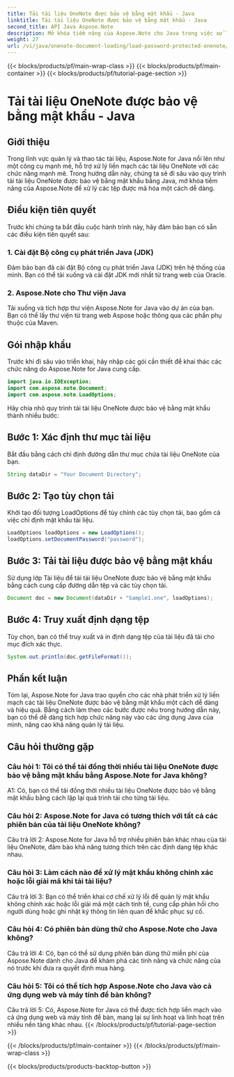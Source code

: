 ```yaml
---
title: Tải tài liệu OneNote được bảo vệ bằng mật khẩu - Java
linktitle: Tải tài liệu OneNote được bảo vệ bằng mật khẩu - Java
second_title: API Java Aspose.Note
description: Mở khóa tiềm năng của Aspose.Note cho Java trong việc xử lý các tài liệu OneNote được bảo vệ bằng mật khẩu một cách dễ dàng. Nâng cao khả năng quản lý tài liệu Java của bạn với Aspose.Note.
weight: 27
url: /vi/java/onenote-document-loading/load-password-protected-onenote/
---
```


{{< blocks/products/pf/main-wrap-class >}}
{{< blocks/products/pf/main-container >}}
{{< blocks/products/pf/tutorial-page-section >}}

# Tải tài liệu OneNote được bảo vệ bằng mật khẩu - Java

## Giới thiệu

Trong lĩnh vực quản lý và thao tác tài liệu, Aspose.Note for Java nổi lên như một công cụ mạnh mẽ, hỗ trợ xử lý liền mạch các tài liệu OneNote với các chức năng mạnh mẽ. Trong hướng dẫn này, chúng ta sẽ đi sâu vào quy trình tải tài liệu OneNote được bảo vệ bằng mật khẩu bằng Java, mở khóa tiềm năng của Aspose.Note để xử lý các tệp được mã hóa một cách dễ dàng.

## Điều kiện tiên quyết

Trước khi chúng ta bắt đầu cuộc hành trình này, hãy đảm bảo bạn có sẵn các điều kiện tiên quyết sau:

### 1. Cài đặt Bộ công cụ phát triển Java (JDK)

Đảm bảo bạn đã cài đặt Bộ công cụ phát triển Java (JDK) trên hệ thống của mình. Bạn có thể tải xuống và cài đặt JDK mới nhất từ trang web của Oracle.

### 2. Aspose.Note cho Thư viện Java

Tải xuống và tích hợp thư viện Aspose.Note for Java vào dự án của bạn. Bạn có thể lấy thư viện từ trang web Aspose hoặc thông qua các phần phụ thuộc của Maven.

## Gói nhập khẩu

Trước khi đi sâu vào triển khai, hãy nhập các gói cần thiết để khai thác các chức năng do Aspose.Note for Java cung cấp.

```java
import java.io.IOException;
import com.aspose.note.Document;
import com.aspose.note.LoadOptions;
```

Hãy chia nhỏ quy trình tải tài liệu OneNote được bảo vệ bằng mật khẩu thành nhiều bước:

## Bước 1: Xác định thư mục tài liệu

Bắt đầu bằng cách chỉ định đường dẫn thư mục chứa tài liệu OneNote của bạn.

```java
String dataDir = "Your Document Directory";
```

## Bước 2: Tạo tùy chọn tải

Khởi tạo đối tượng LoadOptions để tùy chỉnh các tùy chọn tải, bao gồm cả việc chỉ định mật khẩu tài liệu.

```java
LoadOptions loadOptions = new LoadOptions();
loadOptions.setDocumentPassword("password");
```

## Bước 3: Tải tài liệu được bảo vệ bằng mật khẩu

Sử dụng lớp Tài liệu để tải tài liệu OneNote được bảo vệ bằng mật khẩu bằng cách cung cấp đường dẫn tệp và các tùy chọn tải.

```java
Document doc = new Document(dataDir + "Sample1.one", loadOptions);
```

## Bước 4: Truy xuất định dạng tệp

Tùy chọn, bạn có thể truy xuất và in định dạng tệp của tài liệu đã tải cho mục đích xác thực.

```java
System.out.println(doc.getFileFormat());
```

## Phần kết luận

Tóm lại, Aspose.Note for Java trao quyền cho các nhà phát triển xử lý liền mạch các tài liệu OneNote được bảo vệ bằng mật khẩu một cách dễ dàng và hiệu quả. Bằng cách làm theo các bước được nêu trong hướng dẫn này, bạn có thể dễ dàng tích hợp chức năng này vào các ứng dụng Java của mình, nâng cao khả năng quản lý tài liệu.

## Câu hỏi thường gặp

### Câu hỏi 1: Tôi có thể tải đồng thời nhiều tài liệu OneNote được bảo vệ bằng mật khẩu bằng Aspose.Note for Java không?

A1: Có, bạn có thể tải đồng thời nhiều tài liệu OneNote được bảo vệ bằng mật khẩu bằng cách lặp lại quá trình tải cho từng tài liệu.

### Câu hỏi 2: Aspose.Note for Java có tương thích với tất cả các phiên bản của tài liệu OneNote không?

Câu trả lời 2: Aspose.Note for Java hỗ trợ nhiều phiên bản khác nhau của tài liệu OneNote, đảm bảo khả năng tương thích trên các định dạng tệp khác nhau.

### Câu hỏi 3: Làm cách nào để xử lý mật khẩu không chính xác hoặc lỗi giải mã khi tải tài liệu?

Câu trả lời 3: Bạn có thể triển khai cơ chế xử lý lỗi để quản lý mật khẩu không chính xác hoặc lỗi giải mã một cách tinh tế, cung cấp phản hồi cho người dùng hoặc ghi nhật ký thông tin liên quan để khắc phục sự cố.

### Câu hỏi 4: Có phiên bản dùng thử cho Aspose.Note cho Java không?

Câu trả lời 4: Có, bạn có thể sử dụng phiên bản dùng thử miễn phí của Aspose.Note dành cho Java để khám phá các tính năng và chức năng của nó trước khi đưa ra quyết định mua hàng.

### Câu hỏi 5: Tôi có thể tích hợp Aspose.Note cho Java vào cả ứng dụng web và máy tính để bàn không?

Câu trả lời 5: Có, Aspose.Note for Java có thể được tích hợp liền mạch vào cả ứng dụng web và máy tính để bàn, mang lại sự linh hoạt và linh hoạt trên nhiều nền tảng khác nhau.
{{< /blocks/products/pf/tutorial-page-section >}}

{{< /blocks/products/pf/main-container >}}
{{< /blocks/products/pf/main-wrap-class >}}

{{< blocks/products/products-backtop-button >}}
